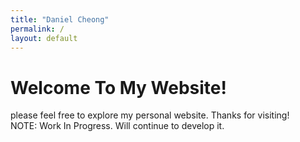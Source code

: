 ```yaml
---
title: "Daniel Cheong"
permalink: /
layout: default
---
```


# Welcome To My Website!
please feel free to explore my personal website. Thanks for visiting!
<br>
NOTE: Work In Progress. Will continue to develop it.
